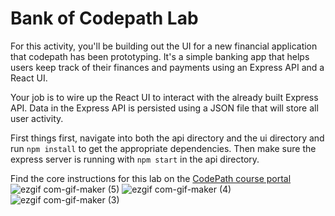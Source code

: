 # Bank of Codepath Lab

For this activity, you'll be building out the UI for a new financial application that codepath has been prototyping. It's a simple banking app that helps users keep track of their finances and payments using an Express API and a React UI.

Your job is to wire up the React UI to interact with the already built Express API. Data in the Express API is persisted using a JSON file that will store all user activity.

First things first, navigate into both the api directory and the ui directory and run `npm install` to get the appropriate dependencies. Then make sure the express server is running with `npm start` in the api directory.

Find the core instructions for this lab on the [CodePath course portal](https://courses.codepath.org/courses/summer_internship_for_tech_excellence/unit/8#!lab)
![ezgif com-gif-maker (5)](https://user-images.githubusercontent.com/68205883/171302785-c4569d19-1dc1-44e7-af7a-7fc693984252.gif)
![ezgif com-gif-maker (4)](https://user-images.githubusercontent.com/68205883/171302789-5e37d80b-052a-4510-88ee-1a517c2a3b37.gif)
![ezgif com-gif-maker (3)](https://user-images.githubusercontent.com/68205883/171302794-87f7d1ee-94e9-47d5-b88c-7ad6303b8f8a.gif)
